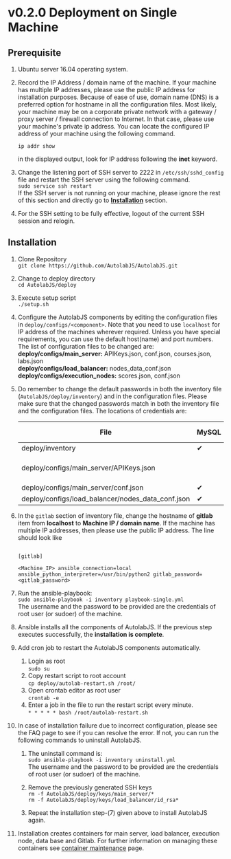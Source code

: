 # v0.2.0 Deployment on Single Machine

## Prerequisite

1. Ubuntu server 16.04 operating system.
2. Record the IP Address / domain name of the machine. If your machine has multiple IP addresses, please use the public IP address for installation purposes. Because of ease of use, domain name (DNS) is a preferred option for hostname in all the configuration files.
Most likely, your machine may be on a corporate private network with a gateway / proxy server / firewall connection to Internet. In that case, please use your machine's private ip address.
You can locate the configured IP address of your machine using the following command.
    ```
    ip addr show
    ```
    in the displayed output, look for IP address following the **inet** keyword.

3. Change the listening port of SSH server to 2222 in `/etc/ssh/sshd_config` file and restart the SSH server using the following command.  
`sudo service ssh restart`  
If the SSH server is not running on your machine, please ignore the rest of this section and directly go to [**Installation**](#installation) section.
4. For the SSH setting to be fully effective, logout of the current SSH session and relogin.

## Installation

1. Clone Repository  
`git clone https://github.com/AutolabJS/AutolabJS.git`

2. Change to deploy directory  
`cd AutolabJS/deploy`

3. Execute setup script  
`./setup.sh`

4. Configure the AutolabJS components by editing the configuration files in `deploy/configs/<component>`. Note that you need to use `localhost` for IP address of the machines wherever required. Unless you have special requirements, you can use the default host(name) and port numbers.  
The list of configuration files to be changed are:  
**deploy/configs/main_server:** APIKeys.json, conf.json, courses.json, labs.json  
**deploy/configs/load_balancer:** nodes_data_conf.json  
**deploy/configs/execution_nodes:** scores.json, conf.json  

5. Do remember to change the default passwords in both the inventory file (`AutolabJS/deploy/inventory`) and in the configuration files. Please make sure that the changed passwords match in both the inventory file and the configuration files.
The locations of credentials are:  

	|File											   |MySQL |GitLab |Main Server|
	|--------------------------------------------------|------|-------|-----------|
	|deploy/inventory								   |	✔ |	✔	  |           |
	|deploy/configs/main_server/APIKeys.json 		   |	  |	      |✔ (for /admin route)|
	|deploy/configs/main_server/conf.json			   |	✔ |	  ✔   |           |
	|deploy/configs/load_balancer/nodes_data_conf.json |	✔ |       |           |

6. In the `gitlab` section of inventory file, change the hostname of **gitlab** item from **localhost** to **Machine IP / domain name**. If the machine has multiple IP addresses, then please use the public IP address. The line should look like  
	```
	
	[gitlab]    

	<Machine_IP> ansible_connection=local ansible_python_interpreter=/usr/bin/python2 gitlab_password=<gitlab_password>

	```

7. Run the ansible-playbook:  
`sudo ansible-playbook -i inventory playbook-single.yml`  
The username and the password to be provided are the credentials of root user (or sudoer) of the machine.

8. Ansible installs all the components of AutolabJS. If the previous step executes successfully, the **installation is complete**.

9. Add cron job to restart the AutolabJS components automatically.

    1. Login as root  
    	`sudo su`
    2. Copy restart script to root account  
   		`cp deploy/autolab-restart.sh /root/`
    3. Open crontab editor as root user  
		`crontab -e`
    4. Enter a job in the file to run the restart script every minute.  
		`* * * * * bash /root/autolab-restart.sh`

10. In case of installation failure due to incorrect configuration, please see the FAQ page to see if you can resolve the error. If not, you can run the following commands to uninstall AutolabJS.

    1. The uninstall command is:  
		`sudo ansible-playbook -i inventory uninstall.yml`  
		The username and the password to be provided are the credentials of root user (or sudoer) of the machine.

    2. Remove the previously generated SSH keys  
		`rm -f AutolabJS/deploy/keys/main_server/*`  
		`rm -f AutolabJS/deploy/keys/load_balancer/id_rsa*`  

    3. Repeat the installation step-(7) given above to install AutolabJS again.

11. Installation creates containers for main server, load balancer, execution node, data base and Gitlab. For further information on managing these containers see [container maintenance](#) page.
